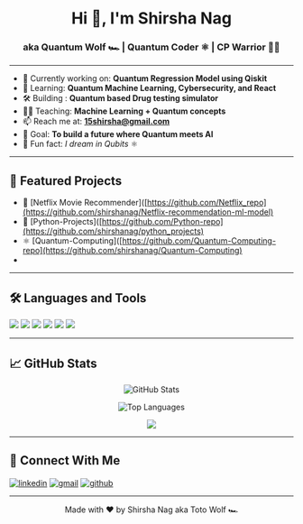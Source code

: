 

<h1 align="center">Hi 👋, I'm Shirsha Nag</h1>
<h3 align="center">aka Quantum Wolf 🏎️ | Quantum Coder ⚛️ | CP Warrior 👨‍💻</h3>



---

- 🔭 Currently working on: **Quantum Regression Model using Qiskit**
- 🧠 Learning: **Quantum Machine Learning, Cybersecurity, and React**
- 🛠️ Building : **Quantum based Drug testing simulator**
- 👨‍🏫 Teaching: **Machine Learning + Quantum concepts**
- 📫 Reach me at: **15shirsha@gmail.com**
- 🎯 Goal: **To build a future where Quantum meets AI**
- 🧪 Fun fact: *I dream in Qubits* ⚛️

---

## 🚀 Featured Projects

- 🎥 [Netflix Movie Recommender]([https://github.com/Netflix_repo](https://github.com/shirshanag/Netflix-recommendation-ml-model)
- 🌱 [Python-Projects]([https://github.com/Python-repo](https://github.com/shirshanag/python_projects)
- ⚛️ [Quantum-Computing]([https://github.com/Quantum-Computing-repo](https://github.com/shirshanag/Quantum-Computing)
- 

---

## 🛠️ Languages and Tools

<p align="left">
  <img src="https://img.shields.io/badge/-Python-3776AB?style=flat&logo=python&logoColor=white"/>
  <img src="https://img.shields.io/badge/-Qiskit-000000?style=flat&logo=IBM&logoColor=white"/>
  <img src="https://img.shields.io/badge/-IBMQ-20232A?style=flat&logo=react"/>
  <img src="https://img.shields.io/badge/-C-47A248?style=flat&logo=mongodb&logoColor=white"/>
  <img src="https://img.shields.io/badge/-C%2B%2B-00599C?style=flat&logo=c%2B%2B&logoColor=white"/>
  <img src="https://img.shields.io/badge/-Git-000000?style=flat&logo=git"/>
</p>

---

## 📈 GitHub Stats

<p align="center">
  <img src="https://github-readme-stats.vercel.app/api?username=shirshanag&show_icons=true&theme=radical" alt="GitHub Stats" />
</p>

<p align="center">
  <img src="https://github-readme-stats.vercel.app/api/top-langs/?username=shirshanag&layout=compact&theme=radical" alt="Top Languages" />
</p>

<p align="center">
  <img src="https://streak-stats.demolab.com?user=shirshanag&theme= tokyonight &date_format=M%20j%5B%2C%20Y%5D" />
</p>

---

## 🔗 Connect With Me

<p align="left">
  <a href="https://www.linkedin.com/in/shirsha-nag-b4aa87219/" target="blank"><img align="center" src="https://img.shields.io/badge/-LinkedIn-blue?style=flat-square&logo=linkedin" alt="linkedin" /></a>
  <a href="15shirsha@gmail.com"><img align="center" src="https://img.shields.io/badge/-Gmail-red?style=flat-square&logo=gmail&logoColor=white" alt="gmail" /></a>
  <a href="https://github.com/shirshanag" target="blank"><img align="center" src="https://img.shields.io/badge/-GitHub-000?style=flat-square&logo=github" alt="github" /></a>
</p>

---

<p align="center">Made with ❤️ by Shirsha Nag aka Toto Wolf 🏎️</p>


